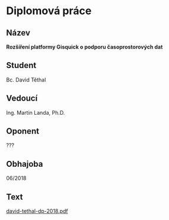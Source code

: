 # Diplomová práce

## Název

**Rozšíření platformy Gisquick o podporu časoprostorových dat**

## Student

Bc. David Těthal

## Vedoucí

Ing. Martin Landa, Ph.D.

## Oponent

???

## Obhajoba

06/2018

## Text

[david-tethal-dp-2018.pdf](https://github.com/ctu-osgeorel-projects/dp-tethal-2018/raw/master/text/david-tethal-dp-2018.pdf)
